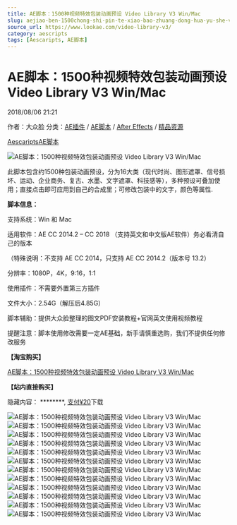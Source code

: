 ```yaml
---
title: AE脚本：1500种视频特效包装动画预设 Video Library V3 Win/Mac
slug: aejiao-ben-1500chong-shi-pin-te-xiao-bao-zhuang-dong-hua-yu-she-video-library-v3-win-mac
source_url: https://www.lookae.com/video-library-v3/
category: aescripts
tags: [Aescaripts, AE脚本]
---
```

# AE脚本：1500种视频特效包装动画预设 Video Library V3 Win/Mac

2018/08/06 21:21

作者：大众脸
分类：[AE插件](https://www.lookae.com/after-effects/aechajian/) / [AE脚本](https://www.lookae.com/after-effects/aescripts/) / [After Effects](https://www.lookae.com/after-effects/) / [精品资源](https://www.lookae.com/fufei/)

[Aescaripts](https://www.lookae.com/tag/aescaripts/)[AE脚本](https://www.lookae.com/tag/ae%e8%84%9a%e6%9c%ac/)

![AE脚本：1500种视频特效包装动画预设 Video Library V3 Win/Mac](https://www.lookae.com/wp-content/uploads/2018/08/Video-Library-V3.jpg "AE脚本：1500种视频特效包装动画预设 Video Library V3 Win/Mac-LookAE.com")

[](https://cloud.video.taobao.com//play/u/705956171/p/1/e/6/t/1/50224836629.mp4?_=1")

此脚本包含约1500种包装动画预设，分为16大类（现代时尚、图形遮罩、信号损坏、运动、企业商务、复古、水墨、文字遮罩、科技感等），多种预设可叠加使用；直接点击即可应用到自己的合成里；可修改包装中的文字，颜色等属性.

**脚本信息：**

支持系统：Win 和 Mac

适用软件：AE CC 2014.2 – CC 2018 （支持英文和中文版AE软件）务必看清自己的版本

（特殊说明：不支持 AE CC 2014，只支持 AE CC 2014.2（版本号 13.2）

分辨率：1080P，4K，9:16，1:1

使用插件：不需要外置第三方插件

文件大小：2.54G（解压后4.85G）

脚本辅助：提供大众脸整理的图文PDF安装教程+官网英文使用视频教程

提醒注意：脚本使用修改需要一定AE基础，新手请慎重选购，我们不提供任何修改服务

**【淘宝购买】**

[AE脚本：1500种视频特效包装动画预设 Video Library V3 Win/Mac](https://item.taobao.com/item.htm?id=575063554276)

**【站内直接购买】**

隐藏内容：
\*\*\*\*\*\*\*\*,
[支付¥20](https://www.lookae.com/wp-login.php?redirect_to=https%3A%2F%2Fwww.lookae.com%2Fvideo-library-v3%2F)下载

![AE脚本：1500种视频特效包装动画预设 Video Library V3 Win/Mac](https://img.alicdn.com/imgextra/i3/705956171/TB2IxRPJuuSBuNjSsziXXbq8pXa_!!705956171.gif "AE脚本：1500种视频特效包装动画预设 Video Library V3 Win/Mac-LookAE.com")![AE脚本：1500种视频特效包装动画预设 Video Library V3 Win/Mac](https://img.alicdn.com/imgextra/i2/705956171/TB20bvoA5CYBuNkSnaVXXcMsVXa_!!705956171.gif "AE脚本：1500种视频特效包装动画预设 Video Library V3 Win/Mac-LookAE.com")![AE脚本：1500种视频特效包装动画预设 Video Library V3 Win/Mac](https://img.alicdn.com/imgextra/i2/705956171/TB2rhfLJhSYBuNjSsphXXbGvVXa_!!705956171.gif "AE脚本：1500种视频特效包装动画预设 Video Library V3 Win/Mac-LookAE.com")![AE脚本：1500种视频特效包装动画预设 Video Library V3 Win/Mac](https://img.alicdn.com/imgextra/i1/705956171/TB2iHyTcjbguuRkHFrdXXb.LFXa_!!705956171.gif "AE脚本：1500种视频特效包装动画预设 Video Library V3 Win/Mac-LookAE.com")![AE脚本：1500种视频特效包装动画预设 Video Library V3 Win/Mac](https://img.alicdn.com/imgextra/i3/705956171/TB2_z3IA2uSBuNkHFqDXXXfhVXa_!!705956171.gif "AE脚本：1500种视频特效包装动画预设 Video Library V3 Win/Mac-LookAE.com")![AE脚本：1500种视频特效包装动画预设 Video Library V3 Win/Mac](https://img.alicdn.com/imgextra/i2/705956171/TB2_soRJeuSBuNjSsplXXbe8pXa_!!705956171.gif "AE脚本：1500种视频特效包装动画预设 Video Library V3 Win/Mac-LookAE.com")![AE脚本：1500种视频特效包装动画预设 Video Library V3 Win/Mac](https://img.alicdn.com/imgextra/i3/705956171/TB2O1PZA2iSBuNkSnhJXXbDcpXa_!!705956171.gif "AE脚本：1500种视频特效包装动画预设 Video Library V3 Win/Mac-LookAE.com")![AE脚本：1500种视频特效包装动画预设 Video Library V3 Win/Mac](https://img.alicdn.com/imgextra/i1/705956171/TB2L142JuySBuNjy1zdXXXPxFXa_!!705956171.gif "AE脚本：1500种视频特效包装动画预设 Video Library V3 Win/Mac-LookAE.com")![AE脚本：1500种视频特效包装动画预设 Video Library V3 Win/Mac](https://img.alicdn.com/imgextra/i1/705956171/TB2DKI7A8yWBuNkSmFPXXXguVXa_!!705956171.gif "AE脚本：1500种视频特效包装动画预设 Video Library V3 Win/Mac-LookAE.com")![AE脚本：1500种视频特效包装动画预设 Video Library V3 Win/Mac](https://img.alicdn.com/imgextra/i3/705956171/TB2R3x2JuySBuNjy1zdXXXPxFXa_!!705956171.gif "AE脚本：1500种视频特效包装动画预设 Video Library V3 Win/Mac-LookAE.com")![AE脚本：1500种视频特效包装动画预设 Video Library V3 Win/Mac](https://img.alicdn.com/imgextra/i1/705956171/TB2CDSEmLImBKNjSZFlXXc43FXa_!!705956171.gif "AE脚本：1500种视频特效包装动画预设 Video Library V3 Win/Mac-LookAE.com")![AE脚本：1500种视频特效包装动画预设 Video Library V3 Win/Mac](https://img.alicdn.com/imgextra/i3/705956171/TB26Eg3Jf9TBuNjy0FcXXbeiFXa_!!705956171.gif "AE脚本：1500种视频特效包装动画预设 Video Library V3 Win/Mac-LookAE.com")
